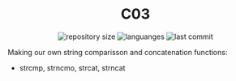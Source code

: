 <h1 align="center">
  C03
</h1>

<p align="center">
  <img alt="repository size" src="https://img.shields.io/github/repo-size/angelasoler/C03">
  
  <img alt="languanges" src="https://img.shields.io/github/languages/count/angelasoler/C03">

  <img alt="last commit" src="https://img.shields.io/github/last-commit/angelasoler/C03">
</p>

Making our own string comparisson and concatenation functions:

- strcmp, strncmo, strcat, strncat
